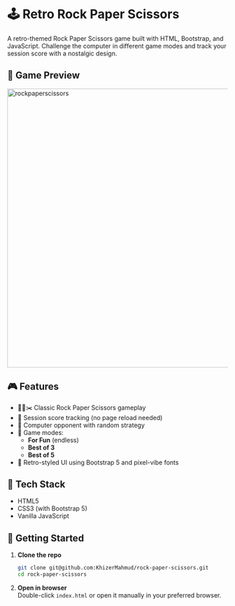 ﻿# 🕹️ Retro Rock Paper Scissors

A retro-themed Rock Paper Scissors game built with HTML, Bootstrap, and JavaScript. Challenge the computer in different game modes and track your session score with a nostalgic design.

## 📸 Game Preview
<img width="1315" height="636" alt="rockpaperscissors" src="https://github.com/user-attachments/assets/40f80593-2773-4188-bc88-bf6e236526f7" />


## 🎮 Features

- 🗿📄✂️ Classic Rock Paper Scissors gameplay
- 💾 Session score tracking (no page reload needed)
- 🧠 Computer opponent with random strategy
- 🎯 Game modes:
  - **For Fun** (endless)
  - **Best of 3**
  - **Best of 5**
- 🧱 Retro-styled UI using Bootstrap 5 and pixel-vibe fonts

## 🧰 Tech Stack

- HTML5
- CSS3 (with Bootstrap 5)
- Vanilla JavaScript

## 🚀 Getting Started

1. **Clone the repo**

    ```bash
    git clone git@github.com:KhizerMahmud/rock-paper-scissors.git
    cd rock-paper-scissors
    ```

2. **Open in browser**  
   Double-click `index.html` or open it manually in your preferred browser.

